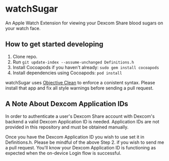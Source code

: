 # watchSugar

An Apple Watch Extension for viewing your Dexcom Share blood sugars on your watch face.

## How to get started developing

1. Clone repo.
2. Run ```git update-index --assume-unchanged Definitions.h```
3. Install Cocoapods if you haven't already: ```sudo gem install cocoapods```
4. Install dependencies using Cocoapods: ```pod install```

watchSugar uses [Objective Clean](http://objclean.com/) to enforce a conistent syntax. Please install that app and fix all style warnings before sending a pull request.

## A Note About Dexcom Application IDs

In order to authenticate a user's Dexcom Share account with Dexcom's backend a valid Dexcom Application ID is needed. Application IDs are not provided in this repository and must be obtained manually.

Once you have the Dexcom Application ID you wish to use set it in Definitions.h. Please be mindful of the above Step 2. if you wish to send me a pull request. You'll know your Dexcom Application ID is functioning as expected when the on-device Login flow is successful.
